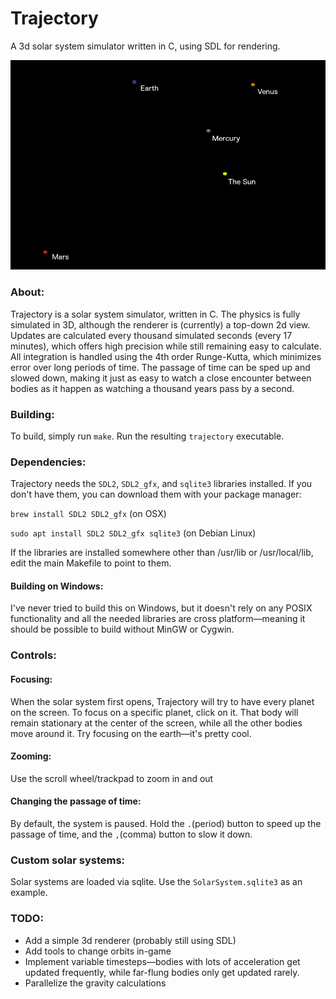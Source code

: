 # Trajectory

A 3d solar system simulator written in C, using SDL for rendering.

![screenshot](refs/screenshot.png)

### About:

Trajectory is a solar system simulator, written in C. The physics is fully simulated in 3D, although the renderer is (currently) a top-down 2d view. Updates are calculated every thousand simulated seconds (every 17 minutes), which offers high precision while still remaining easy to calculate. All integration is handled using the 4th order Runge-Kutta, which minimizes error over long periods of time. The passage of time can be sped up and slowed down, making it just as easy to watch a close encounter between bodies as it happen as watching a thousand years pass by a second.

### Building:

To build, simply run `make`. Run the resulting `trajectory` executable.

### Dependencies:
 Trajectory needs the `SDL2`, `SDL2_gfx`, and `sqlite3` libraries installed. If you don't have them, you can download them with your package manager:


 `brew install SDL2 SDL2_gfx` (on OSX)


 `sudo apt install SDL2 SDL2_gfx sqlite3` (on Debian Linux)

 If the libraries are installed somewhere other than /usr/lib or /usr/local/lib, edit the main Makefile to point to them.

#### Building on Windows:

 I've never tried to build this on Windows, but it doesn't rely on any POSIX functionality and all the needed libraries are cross platform—meaning it should be possible to build without MinGW or Cygwin.

### Controls:

#### Focusing:
When the solar system first opens, Trajectory will try to have every planet on the screen. To focus on a specific planet, click on it. That body will remain stationary at the center of the screen, while all the other bodies move around it. Try focusing on the earth—it's pretty cool.
#### Zooming:
Use the scroll wheel/trackpad to zoom in and out
#### Changing the passage of time:
By default, the system is paused. Hold the `.`(period) button to speed up the passage of time, and the `,`(comma) button to slow it down.

### Custom solar systems:

Solar systems are loaded via sqlite. Use the `SolarSystem.sqlite3` as an example.

### TODO:
* Add a simple 3d renderer (probably still using SDL)
* Add tools to change orbits in-game
* Implement variable timesteps—bodies with lots of acceleration get updated frequently, while far-flung bodies only get updated rarely.
* Parallelize the gravity calculations
